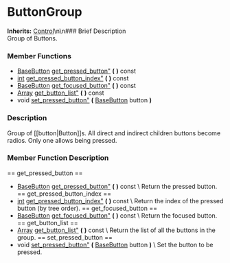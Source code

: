 #  ButtonGroup  
**Inherits:** [Control](class_control)\\n\\n###  Brief Description  
Group of Buttons.
###  Member Functions 
  * [BaseButton](class_basebutton) [get_pressed_button"](#get_pressed_button) **(** **)** const
  * [int](class_int) [get_pressed_button_index"](#get_pressed_button_index) **(** **)** const
  * [BaseButton](class_basebutton) [get_focused_button"](#get_focused_button) **(** **)** const
  * [Array](class_array) [get_button_list"](#get_button_list) **(** **)** const
  * void [set_pressed_button"](#set_pressed_button) **(** [BaseButton](class_basebutton) button  **)**
###  Description  
Group of [[button|Button]]s. All direct and indirect children buttons become radios. Only one allows being pressed.
###  Member Function Description  
==  get_pressed_button  ==
  * [BaseButton](class_basebutton) [get_pressed_button"](#get_pressed_button) **(** **)** const
\\
Return the pressed button.
==  get_pressed_button_index  ==
  * [int](class_int) [get_pressed_button_index"](#get_pressed_button_index) **(** **)** const
\\
Return the index of the pressed button (by tree order).
==  get_focused_button  ==
  * [BaseButton](class_basebutton) [get_focused_button"](#get_focused_button) **(** **)** const
\\
Return the focused button.
==  get_button_list  ==
  * [Array](class_array) [get_button_list"](#get_button_list) **(** **)** const
\\
Return the list of all the buttons in the group.
==  set_pressed_button  ==
  * void [set_pressed_button"](#set_pressed_button) **(** [BaseButton](class_basebutton) button  **)**
\\
Set the button to be pressed.
